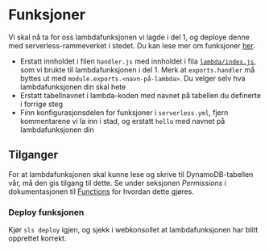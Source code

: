 # Funksjoner
Vi skal nå ta for oss lambdafunksjonen vi lagde i del 1, og deploye denne med serverless-rammeverket i stedet. Du kan lese mer om funksjoner [her](https://serverless.com/framework/docs/providers/aws/guide/functions/).

- Erstatt innholdet i filen `handler.js` med innholdet i fila [`lambda/index.js`](lambda/index.js), som vi brukte til lambdafunksjonen i del 1. Merk at `exports.handler` må byttes ut med `module.exports.<navn-på-lambda>`. Du velger selv hva lambdafunksjonen din skal hete
- Erstatt tabellnavnet i lambda-koden med navnet på tabellen du definerte i forrige steg
- Finn konfigurasjonsdelen for funksjoner i `serverless.yml`, fjern kommentarene vi la inn i stad, og erstatt `hello` med navnet på lambdafunksjonen din

## Tilganger

For at lambdafunksjonen skal kunne lese og skrive til DynamoDB-tabellen vår, må den gis tilgang til dette. Se under seksjonen *Permissions* i dokumentasjonen til  [Functions](https://serverless.com/framework/docs/providers/aws/guide/functions) for hvordan dette gjøres.

### Deploy funksjonen
Kjør `sls deploy` igjen, og sjekk i webkonsollet at lambdafunksjonen har blitt opprettet korrekt.